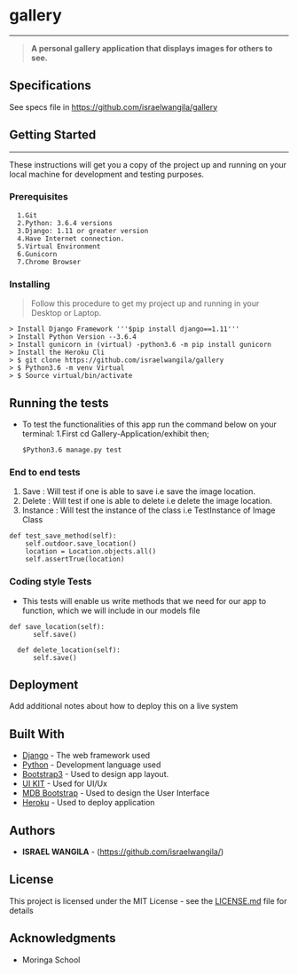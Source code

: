 # gallery
<hr>


>  **A personal gallery application that displays images for others to see.**

## Specifications
See specs file in https://github.com/israelwangila/gallery


## Getting Started
<hr>

These instructions will get you a copy of the project up and running on your local machine for development and testing purposes.

### Prerequisites

```
  1.Git
  2.Python: 3.6.4 versions
  3.Django: 1.11 or greater version
  4.Have Internet connection.
  5.Virtual Environment
  6.Gunicorn
  7.Chrome Browser

```

### Installing

> Follow this procedure to get my project up and running in your Desktop or Laptop.

```
> Install Django Framework '''$pip install django==1.11'''
> Install Python Version --3.6.4
> Install gunicorn in (virtual) -python3.6 -m pip install gunicorn
> Install the Heroku Cli
> $ git clone https://github.com/israelwangila/gallery
> $ Python3.6 -m venv Virtual
> $ Source virtual/bin/activate
```


## Running the tests
* To test the functionalities of this app run the command below on your terminal:
  1.First cd Gallery-Application/exhibit then;
  ```
  $Python3.6 manage.py test
  ```  

###  End to end tests
1. Save : Will test if one is able to save i.e save the image location.
2. Delete : Will test if one is able to delete i.e delete the image location.
3. Instance : Will test the instance of the class i.e TestInstance of Image Class

```
def test_save_method(self):
    self.outdoor.save_location()
    location = Location.objects.all()
    self.assertTrue(location)
```

### Coding style Tests

- This tests will enable us write methods that we need for our app to function, which we will       include in our models file

```
def save_location(self):
      self.save()

  def delete_location(self):
      self.save()
```

## Deployment

Add additional notes about how to deploy this on a live system

## Built With

* [Django](https://www.djangoproject.com/) - The web framework used
* [Python](https://www.python.org/) - Development language used
* [Bootstrap3](https://getbootstrap.com/) - Used to design app layout.
* [UI KIT](https://getuikit.com) - Used for UI/Ux 
* [MDB Bootstrap](https://mdbootstrap.com/) - Used to design the User Interface
* [Heroku](https://www.heroku.com/) - Used to deploy application


## Authors

* **ISRAEL WANGILA** - (https://github.com/israelwangila/)

## License

This project is licensed under the MIT License - see the [LICENSE.md](LICENSE.md) file for details

## Acknowledgments

* Moringa School